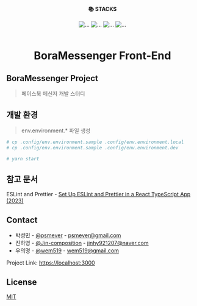 <div style="text-align: center;"><h4>📚 STACKS</h4></div>

<div style="text-align: center;">
<img src="https://img.shields.io/badge/javascript-F7DF1E?style=for-the-badge&logo=javascript&logoColor=black" alt="...">
<img src="https://img.shields.io/badge/react-61DAFB?style=for-the-badge&logo=react&logoColor=black" alt="...">
<img src="https://img.shields.io/badge/typescript-1572B6?style=for-the-badge&logo=typescript&logoColor=black" alt="...">
<img src="https://img.shields.io/badge/tailwindcss-1572B6?style=for-the-badge&logo=css3&logoColor=white" alt="...">
<br>
</div>
<br />

<div style="text-align: center;">
    <h1 style="text-align: center;">BoraMessenger Front-End</h1>
</div>

## BoraMessenger Project

> 페이스북 메신저 개발 스터디

## 개발 환경

> env.environment.* 파일 생성

```sh
# cp .config/env.environment.sample .config/env.environment.local
# cp .config/env.environment.sample .config/env.environment.dev

# yarn start
```

## 참고 문서

ESLint and
Prettier - [Set Up ESLint and Prettier in a React TypeScript App (2023)](https://javascript.plainenglish.io/set-up-eslint-and-prettier-in-a-react-typescript-app-2022-7d9a5f40b634)

## Contact

* 박성민 - [@psmever](https://github.com/psmever) - psmever@gmail.com
* 진하영 - [@Jin-composition](https://github.com/Jin-composition) - jinhy921207@naver.com
* 우의명 - [@wem519](https://github.com/wem519) - wem519@gmail.com

Project Link: [https://localhost:3000](https://localhost:3000)

## License

[MIT](https://choosealicense.com/licenses/mit/)

